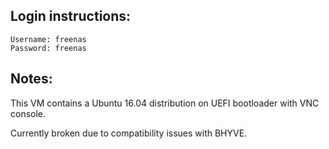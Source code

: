 ## Login instructions:

```
Username: freenas
Password: freenas
```

## Notes:

This VM contains a Ubuntu 16.04 distribution on UEFI bootloader
with VNC console.

Currently broken due to compatibility issues with BHYVE.

